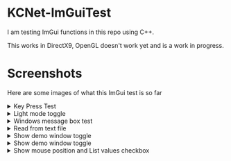 # KCNet-ImGuiTest

I am testing ImGui functions in this repo using C++.

This works in DirectX9, OpenGL doesn't work yet and is a work in progress.

# Screenshots
Here are some images of what this ImGui test is so far
<details>
<summary> Key Press Test </summary>
<img src=/screenshots/LightModeToggle.png?raw=true>
</details>

<details>
<summary>Light mode toggle </summary>
<img src=/screenshots/LightModeToggle.png?raw=true>
</details>

<details>
<summary> Windows message box test </summary>
<img src=/screenshots/MsgBoxTest.png?raw=true>
</details>

<details>
<summary> Read from text file </summary>
<img src=/screenshots/ReadFromTextFile.png?raw=true>
</details>

<details>
<summary> Show demo window toggle </summary>
<img src=/screenshots/ReadFromTextFile.png?raw=true>
</details>

<details>
<summary> Show demo window toggle </summary>
<img src=/screenshots/ReadFromTextFile.png?raw=true>
</details>


<details>
<summary> Show mouse position and List values checkbox  </summary>
<img src=/screenshots/ShowMousePos.png>
</details>

<!-- Light mode toggle
![Light Mode Toggle](/screenshots/LightModeToggle.png) -->


